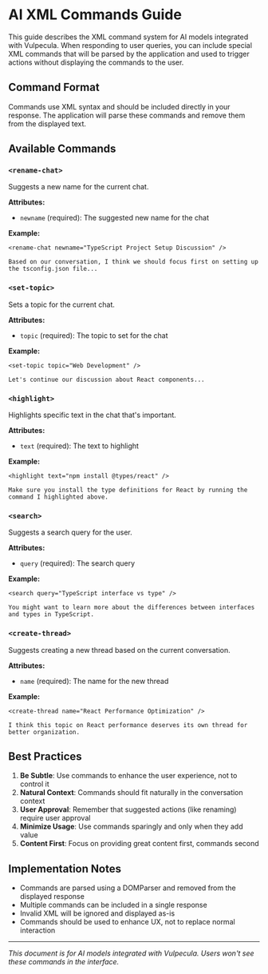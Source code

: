 # AI XML Commands Guide

This guide describes the XML command system for AI models integrated with Vulpecula. When responding to user queries, you can include special XML commands that will be parsed by the application and used to trigger actions without displaying the commands to the user.

## Command Format

Commands use XML syntax and should be included directly in your response. The application will parse these commands and remove them from the displayed text.

## Available Commands

### `<rename-chat>`

Suggests a new name for the current chat.

**Attributes:**
- `newname` (required): The suggested new name for the chat

**Example:**
```
<rename-chat newname="TypeScript Project Setup Discussion" />

Based on our conversation, I think we should focus first on setting up the tsconfig.json file...
```

### `<set-topic>`

Sets a topic for the current chat.

**Attributes:**
- `topic` (required): The topic to set for the chat

**Example:**
```
<set-topic topic="Web Development" />

Let's continue our discussion about React components...
```

### `<highlight>`

Highlights specific text in the chat that's important.

**Attributes:**
- `text` (required): The text to highlight

**Example:**
```
<highlight text="npm install @types/react" />

Make sure you install the type definitions for React by running the command I highlighted above.
```

### `<search>`

Suggests a search query for the user.

**Attributes:**
- `query` (required): The search query

**Example:**
```
<search query="TypeScript interface vs type" />

You might want to learn more about the differences between interfaces and types in TypeScript.
```

### `<create-thread>`

Suggests creating a new thread based on the current conversation.

**Attributes:**
- `name` (required): The name for the new thread

**Example:**
```
<create-thread name="React Performance Optimization" />

I think this topic on React performance deserves its own thread for better organization.
```

## Best Practices

1. **Be Subtle**: Use commands to enhance the user experience, not to control it
2. **Natural Context**: Commands should fit naturally in the conversation context
3. **User Approval**: Remember that suggested actions (like renaming) require user approval
4. **Minimize Usage**: Use commands sparingly and only when they add value
5. **Content First**: Focus on providing great content first, commands second

## Implementation Notes

- Commands are parsed using a DOMParser and removed from the displayed response
- Multiple commands can be included in a single response
- Invalid XML will be ignored and displayed as-is
- Commands should be used to enhance UX, not to replace normal interaction

---

*This document is for AI models integrated with Vulpecula. Users won't see these commands in the interface.* 